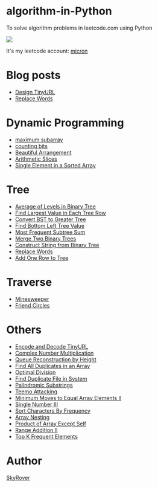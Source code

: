 # algorithm-in-Python

To solve algorithm problems in leetcode.com using Python

![](https://img.shields.io/badge/Python-3.5-green.svg)

It's my leetcode account: [micron](https://leetcode.com/micron/)

Blog posts
==========

- [Design TinyURL](https://github.com/Microndgt/algorithm-in-Python/blob/master/blog/tinyURL.md)
- [Replace Words](https://github.com/Microndgt/algorithm-in-Python/blob/master/blog/replaceWords.md)

Dynamic Programming
===================

- [maximum subarray](https://github.com/Microndgt/algorithm-in-Python/blob/master/dynamic_programming/maximum_subarray.py)
- [counting bits](https://github.com/Microndgt/algorithm-in-Python/blob/master/dynamic_programming/counting_bits.py)
- [Beautiful Arrangement](https://github.com/Microndgt/algorithm-in-Python/blob/master/dynamic_programming/BeautifulArrangement.py)
- [Arithmetic Slices](https://github.com/Microndgt/algorithm-in-Python/blob/master/dynamic_programming/ArithmeticSlices.py)
- [Single Element in a Sorted Array](https://github.com/Microndgt/algorithm-in-Python/blob/master/dynamic_programming/SingleElementinaSortedArray.py)

Tree
====

- [Average of Levels in Binary Tree](https://github.com/Microndgt/algorithm-in-Python/blob/master/tree/AverageofLevelsinBinaryTree.py)
- [Find Largest Value in Each Tree Row](https://github.com/Microndgt/algorithm-in-Python/blob/master/tree/FindLargestValueinEachTreeRow.py)
- [Convert BST to Greater Tree](https://github.com/Microndgt/algorithm-in-Python/blob/master/tree/ConvertBSTtoGreaterTree.py)
- [Find Bottom Left Tree Value](https://github.com/Microndgt/algorithm-in-Python/blob/master/tree/FindBottomLeftTreeValue.py)
- [Most Frequent Subtree Sum](https://github.com/Microndgt/algorithm-in-Python/blob/master/tree/MostFrequentSubtreeSum.py)
- [Merge Two Binary Trees](https://github.com/Microndgt/algorithm-in-Python/blob/master/tree/merge_two_trees.py)
- [Construct String from Binary Tree](https://github.com/Microndgt/algorithm-in-Python/blob/master/tree/ConstructStringfromBinaryTree.py)
- [Replace Words](https://github.com/Microndgt/algorithm-in-Python/blob/master/tree/ReplaceWords.py)
- [Add One Row to Tree](https://github.com/Microndgt/algorithm-in-Python/blob/master/tree/AddOneRowtoTree.py)

Traverse
========

- [Minesweeper](https://github.com/Microndgt/algorithm-in-Python/blob/master/traverse/Minesweeper.py)
- [Friend Circles](https://github.com/Microndgt/algorithm-in-Python/blob/master/traverse/FriendCircles.py)

Others
======

- [Encode and Decode TinyURL](https://github.com/Microndgt/algorithm-in-Python/blob/master/tinyurl.py)
- [Complex Number Multiplication](https://github.com/Microndgt/algorithm-in-Python/blob/master/ComplexNumberMultiplication.py)
- [Queue Reconstruction by Height](https://github.com/Microndgt/algorithm-in-Python/blob/master/QueueReconstructionbyHeight.py)
- [Find All Duplicates in an Array](https://github.com/Microndgt/algorithm-in-Python/blob/master/FindAllDuplicatesinanArray.py)
- [Optimal Division](https://github.com/Microndgt/algorithm-in-Python/blob/master/OptimalDivision.py)
- [Find Duplicate File in System](https://github.com/Microndgt/algorithm-in-Python/blob/master/FindDuplicateFileinSystem.py)
- [Palindromic Substrings](https://github.com/Microndgt/algorithm-in-Python/blob/master/PalindromicSubstrings.py)
- [Teemo Attacking](https://github.com/Microndgt/algorithm-in-Python/blob/master/TeemoAttacking.py)
- [Minimum Moves to Equal Array Elements II](https://github.com/Microndgt/algorithm-in-Python/blob/master/MinimumMovestoEqualArrayElementsII.py)
- [Single Number III](https://github.com/Microndgt/algorithm-in-Python/blob/master/SingleNumberIII.py)
- [Sort Characters By Frequency](https://github.com/Microndgt/algorithm-in-Python/blob/master/SortCharactersByFrequency.py)
- [Array Nesting](https://github.com/Microndgt/algorithm-in-Python/blob/master/ArrayNesting.py)
- [Product of Array Except Self](https://github.com/Microndgt/algorithm-in-Python/blob/master/ProductofArrayExceptSelf.py)
- [Range Addition II](https://github.com/Microndgt/algorithm-in-Python/blob/master/RangeAdditionII.py)
- [Top K Frequent Elements](https://github.com/Microndgt/algorithm-in-Python/blob/master/TopKFrequentElements.py)

Author
======

[SkyRover](http://skyrover.me)